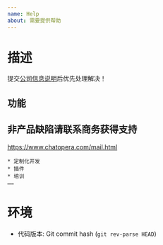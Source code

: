```yaml
---
name: Help
about: 需要提供帮助
---
```


# 描述

提交[公司信息说明](http://chatopera.mikecrm.com/lVtMuGN)后优先处理解决！

## 功能

<!-- 针对某功能，需要提供详细描述文档 -->


## 非产品缺陷请联系商务获得支持

https://www.chatopera.com/mail.html

```
* 定制化开发
* 插件
* 培训
……
```

# 环境

- 代码版本:
  Git commit hash (`git rev-parse HEAD`)
